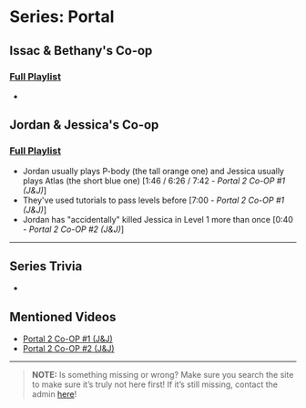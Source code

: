 # Series: Portal
 
 
## **Issac & Bethany's Co-op**  
### [Full Playlist](https://www.youtube.com/playlist?list=PLwljWXtmIKiSMPtKOeZ-pWCLkcmaoiH80)
- 
 
## **Jordan & Jessica's Co-op**  
### [Full Playlist](https://www.youtube.com/playlist?list=PLwljWXtmIKiTGt3yayAP9qXjBIT3obbnl)
- Jordan usually plays P-body (the tall orange one) and Jessica usually plays Atlas (the short blue one) [1:46 / 6:26 / 7:42 - *Portal 2 Co-OP #1 (J&J)*]
- They've used tutorials to pass levels before [7:00 - *Portal 2 Co-OP #1 (J&J)*]
- Jordan has "accidentally" killed Jessica in Level 1 more than once [0:40 - *Portal 2 Co-OP #2 (J&J)*]
 
----
 
## Series Trivia
- 
 
## Mentioned Videos
- [Portal 2 Co-OP #1 (J&J)](https://youtu.be/6GE1-ReTdtU)
- [Portal 2 Co-OP #2 (J&J)](https://youtu.be/PMN_G7V_6nI)
 
----
 
> **NOTE:** Is something missing or wrong? Make sure you search the site to make sure it’s truly not here first! If it’s still missing, contact the admin [here](../chapter_2.html)!